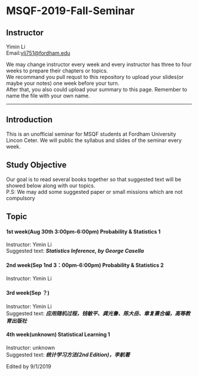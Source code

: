 # MSQF-2019-Fall-Seminar

## Instructor  
Yimin Li  
Email:[yli751@fordham.edu]()

We may change instructor every week and every instructor has three to four weeks to prepare their chapters or topics.  
We recommand you pull requst to this repository to upload your slides(or maybe your notes) one week before your turn.  
After that, you also could upload your summary to this page. Remember to name the file with your own name.  

----
## Introduction
This is an unofficial seminar for MSQF students at Fordham University Lincon Ceter.
We will public the syllabus and slides of the seminar every week.
## Study Objective
Our goal is to read several books together so that suggested text will be showed below along with our topics.  
P.S: We may add some suggested paper or small missions which are not compulsory  
## Topic
#### 1st week(Aug 30th 3:00pm-6:00pm) Probability & Statistics 1
Instructor: Yimin Li   
Suggested text: ***Statistics Inference, by George Casella***  
#### 2nd week(Sep 1nd 3：00pm-6:00pm) Probability & Statistics 2  
Instructor: Yimin Li   
#### 3rd week(Sep ？) 
Instructor: Yimin Li  
Suggested text: ***应用随机过程，钱敏平、龚光鲁、陈大岳、章复熹合编，高等教育出版社***  
#### 4th week(unknown) Statistical Learning 1
Instructor: unknown  
Suggested text: ***统计学习方法(2nd Edition)，李航著***

Edited by 9/1/2019
